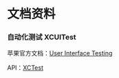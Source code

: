 # 文档资料

### 自动化测试 XCUITest

苹果官方文档：[User Interface Testing](https://developer.apple.com/library/content/documentation/DeveloperTools/Conceptual/testing_with_xcode/chapters/09-ui_testing.html#//apple_ref/doc/uid/TP40014132-CH13-SW1)

API：[XCTest](https://developer.apple.com/documentation/xctest?language=objc)

